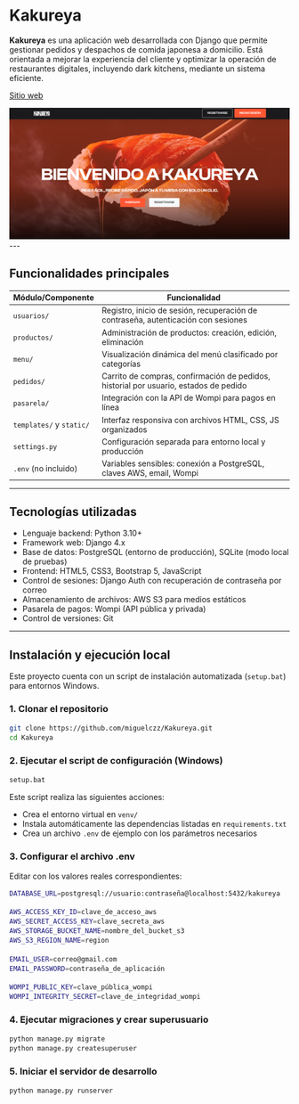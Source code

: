 # Kakureya

**Kakureya** es una aplicación web desarrollada con Django que permite gestionar pedidos y despachos de comida japonesa a domicilio. Está orientada a mejorar la experiencia del cliente y optimizar la operación de restaurantes digitales, incluyendo dark kitchens, mediante un sistema eficiente.

<a href="https://kakureya-72c3bcabd294.herokuapp.com/">Sitio web</a>

<img src="kakureya/static/images/readme/inicio.png" alt="Inicio"/>
---

## Funcionalidades principales

| Módulo/Componente          | Funcionalidad                                                                |
|----------------------------|------------------------------------------------------------------------------|
| `usuarios/`                | Registro, inicio de sesión, recuperación de contraseña, autenticación con sesiones |
| `productos/`               | Administración de productos: creación, edición, eliminación |
| `menu/`                    | Visualización dinámica del menú clasificado por categorías                  |
| `pedidos/`                 | Carrito de compras, confirmación de pedidos, historial por usuario, estados de pedido |
| `pasarela/`                | Integración con la API de Wompi para pagos en línea                         |
| `templates/` y `static/`   | Interfaz responsiva con archivos HTML, CSS, JS organizados                  |
| `settings.py`              | Configuración separada para entorno local y producción                     |
| `.env` (no incluido)       | Variables sensibles: conexión a PostgreSQL, claves AWS, email, Wompi       |

---

## Tecnologías utilizadas

- Lenguaje backend: Python 3.10+
- Framework web: Django 4.x
- Base de datos: PostgreSQL (entorno de producción), SQLite (modo local de pruebas)
- Frontend: HTML5, CSS3, Bootstrap 5, JavaScript
- Control de sesiones: Django Auth con recuperación de contraseña por correo
- Almacenamiento de archivos: AWS S3 para medios estáticos
- Pasarela de pagos: Wompi (API pública y privada)
- Control de versiones: Git

---

## Instalación y ejecución local

Este proyecto cuenta con un script de instalación automatizada (`setup.bat`) para entornos Windows.

### 1. Clonar el repositorio

```bash
git clone https://github.com/miguelczz/Kakureya.git
cd Kakureya
```

### 2. Ejecutar el script de configuración (Windows)
```bash
setup.bat
```
Este script realiza las siguientes acciones:

- Crea el entorno virtual en `venv/`
- Instala automáticamente las dependencias listadas en `requirements.txt`
- Crea un archivo `.env` de ejemplo con los parámetros necesarios

### 3. Configurar el archivo .env

Editar con los valores reales correspondientes:

```bash
DATABASE_URL=postgresql://usuario:contraseña@localhost:5432/kakureya

AWS_ACCESS_KEY_ID=clave_de_acceso_aws
AWS_SECRET_ACCESS_KEY=clave_secreta_aws
AWS_STORAGE_BUCKET_NAME=nombre_del_bucket_s3
AWS_S3_REGION_NAME=region

EMAIL_USER=correo@gmail.com
EMAIL_PASSWORD=contraseña_de_aplicación

WOMPI_PUBLIC_KEY=clave_pública_wompi
WOMPI_INTEGRITY_SECRET=clave_de_integridad_wompi
```

### 4. Ejecutar migraciones y crear superusuario
```bash
python manage.py migrate
python manage.py createsuperuser
```

### 5. Iniciar el servidor de desarrollo
```bash
python manage.py runserver
```
